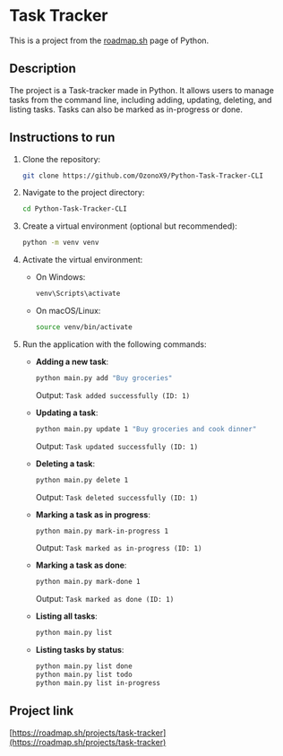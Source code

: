 # Task Tracker

This is a project from the [roadmap.sh](https://roadmap.sh/projects/task-tracker) page of Python.

## Description

The project is a Task-tracker made in Python. It allows users to manage tasks from the command line, including adding, updating, deleting, and listing tasks. Tasks can also be marked as in-progress or done.

## Instructions to run

1. Clone the repository:

    ```sh
    git clone https://github.com/OzonoX9/Python-Task-Tracker-CLI
    ```

2. Navigate to the project directory:

    ```sh
    cd Python-Task-Tracker-CLI
    ```

3. Create a virtual environment (optional but recommended):

    ```sh
    python -m venv venv
    ```

4. Activate the virtual environment:
    - On Windows:

        ```sh
        venv\Scripts\activate
        ```

    - On macOS/Linux:

        ```sh
        source venv/bin/activate
        ```

5. Run the application with the following commands:

    - **Adding a new task**:

        ```sh
        python main.py add "Buy groceries"
        ```

        Output: `Task added successfully (ID: 1)`

    - **Updating a task**:

        ```sh
        python main.py update 1 "Buy groceries and cook dinner"
        ```

        Output: `Task updated successfully (ID: 1)`

    - **Deleting a task**:

        ```sh
        python main.py delete 1
        ```

        Output: `Task deleted successfully (ID: 1)`

    - **Marking a task as in progress**:

        ```sh
        python main.py mark-in-progress 1
        ```

        Output: `Task marked as in-progress (ID: 1)`

    - **Marking a task as done**:

        ```sh
        python main.py mark-done 1
        ```

        Output: `Task marked as done (ID: 1)`

    - **Listing all tasks**:

        ```sh
        python main.py list
        ```

    - **Listing tasks by status**:

        ```sh
        python main.py list done
        python main.py list todo
        python main.py list in-progress
        ```

## Project link

[https://roadmap.sh/projects/task-tracker](https://roadmap.sh/projects/task-tracker)
